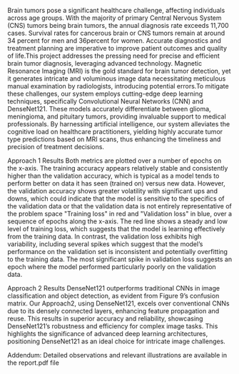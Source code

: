 Brain tumors pose a significant healthcare
challenge, affecting individuals across age
groups. With the majority of primary Central Nervous System (CNS) tumors being
brain tumors, the annual diagnosis rate
exceeds 11,700 cases. Survival rates for
cancerous brain or CNS tumors remain at
around 34 percent for men and 36percent
for women. Accurate diagnostics and treatment planning are imperative to improve
patient outcomes and quality of life.This
project addresses the pressing need for
precise and efficient brain tumor diagnosis, leveraging advanced technology. Magnetic Resonance Imaging (MRI) is the gold
standard for brain tumor detection, yet it
generates intricate and voluminous image
data necessitating meticulous manual examination by radiologists, introducing potential errors.To mitigate these challenges,
our system employs cutting-edge deep learning techniques, specifically Convolutional
Neural Networks (CNN) and DenseNet121.
These models accurately differentiate between glioma, meningioma, and pituitary tumors, providing invaluable support to medical professionals. By harnessing artificial
intelligence, our system alleviates the cognitive load on healthcare practitioners, yielding highly accurate tumor type predictions
based on MRI scans, thus enhancing the
timeliness and precision of treatment decisions.

Approach 1 Results
Both metrics are plotted over a number of epochs
on the x-axis. The training accuracy appears relatively stable and consistently higher than the validation accuracy, which is typical as a model tends
to perform better on data it has seen (trained on)
versus new data. However, the validation accuracy
shows greater volatility with significant ups and
downs, which could indicate that the model is sensitive to the specifics of the validation data or that
the validation data is not entirely representative of
the problem space
"Training loss" in red and "Validation loss" in
blue, over a sequence of epochs along the x-axis.
The red line shows a steady and low level of training loss, which suggests that the model is learning
effectively from the training data. In contrast, the
validation loss exhibits high variability, including
several spikes which suggest that the model’s performance on the validation set is inconsistent and
potentially overfitting to the training data. The
most significant spike in validation loss suggests an epoch where the model performed particularly
poorly on the validation data. 

Approach 2 Results
DenseNet121 outperforms traditional CNNs in
image classification and object detection, as evident
from Figure 9’s confusion matrix. Our Approach2, using DenseNet121, excels over conventional
CNNs due to its densely connected layers, enhancing feature propagation and reuse. This results
in superior accuracy and reliability, showcasing
DenseNet121’s robustness and efficiency for complex image tasks. This highlights the significance
of advanced deep learning architectures, positioning DenseNet121 as an ideal choice for intricate
image challenges.

Addendum: Detailed observations and relevant illustrations are available in the report.pdf file
